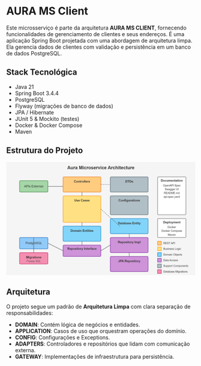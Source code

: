 # AURA MS Client

Este microsserviço é parte da arquitetura **AURA MS CLIENT**, fornecendo funcionalidades de gerenciamento de clientes e
seus endereços.
É uma aplicação Spring Boot projetada com uma abordagem de arquitetura limpa. Ela gerencia dados de clientes com
validação e persistência em um banco de dados PostgreSQL.

## Stack Tecnológica

- Java 21
- Spring Boot 3.4.4
- PostgreSQL
- Flyway (migrações de banco de dados)
- JPA / Hibernate
- JUnit 5 & Mockito (testes)
- Docker & Docker Compose
- Maven

## Estrutura do Projeto

![img_2.png](img_2.png)

## Arquitetura

O projeto segue um padrão de **Arquitetura Limpa** com clara separação de responsabilidades:

- **DOMAIN**: Contém lógica de negócios e entidades.
- **APPLICATION**: Casos de uso que orquestram operações do domínio.
- **CONFIG**: Configurações e Exceptions.
- **ADAPTERS**: Controladores e repositórios que lidam com comunicação externa.
- **GATEWAY**: Implementações de infraestrutura para persistência.

